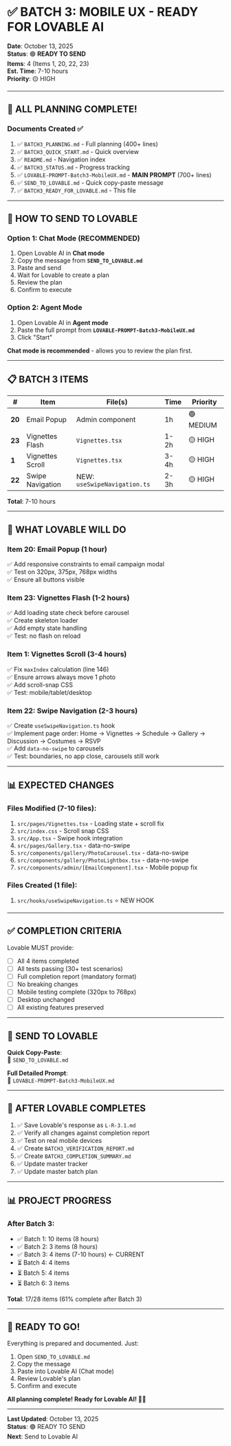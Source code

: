 # ✅ BATCH 3: MOBILE UX - READY FOR LOVABLE AI

**Date**: October 13, 2025  
**Status**: 🟢 **READY TO SEND**  
**Items**: 4 (Items 1, 20, 22, 23)  
**Est. Time**: 7-10 hours  
**Priority**: 🟡 HIGH

---

## 🎉 ALL PLANNING COMPLETE!

### **Documents Created** ✅

1. ✅ `BATCH3_PLANNING.md` - Full planning (400+ lines)
2. ✅ `BATCH3_QUICK_START.md` - Quick overview
3. ✅ `README.md` - Navigation index
4. ✅ `BATCH3_STATUS.md` - Progress tracking
5. ✅ `LOVABLE-PROMPT-Batch3-MobileUX.md` - **MAIN PROMPT** (700+ lines)
6. ✅ `SEND_TO_LOVABLE.md` - Quick copy-paste message
7. ✅ `BATCH3_READY_FOR_LOVABLE.md` - This file

---

## 🚀 HOW TO SEND TO LOVABLE

### **Option 1: Chat Mode** (RECOMMENDED)

1. Open Lovable AI in **Chat mode**
2. Copy the message from **`SEND_TO_LOVABLE.md`**
3. Paste and send
4. Wait for Lovable to create a plan
5. Review the plan
6. Confirm to execute

### **Option 2: Agent Mode**

1. Open Lovable AI in **Agent mode**
2. Paste the full prompt from **`LOVABLE-PROMPT-Batch3-MobileUX.md`**
3. Click "Start"

**Chat mode is recommended** - allows you to review the plan first.

---

## 📋 BATCH 3 ITEMS

| # | Item | File(s) | Time | Priority |
|---|------|---------|------|----------|
| **20** | Email Popup | Admin component | 1h | 🟢 MEDIUM |
| **23** | Vignettes Flash | `Vignettes.tsx` | 1-2h | 🟡 HIGH |
| **1** | Vignettes Scroll | `Vignettes.tsx` | 3-4h | 🟡 HIGH |
| **22** | Swipe Navigation | NEW: `useSwipeNavigation.ts` | 2-3h | 🟡 HIGH |

**Total**: 7-10 hours

---

## 🎯 WHAT LOVABLE WILL DO

### **Item 20: Email Popup** (1 hour)
✅ Add responsive constraints to email campaign modal  
✅ Test on 320px, 375px, 768px widths  
✅ Ensure all buttons visible

### **Item 23: Vignettes Flash** (1-2 hours)
✅ Add loading state check before carousel  
✅ Create skeleton loader  
✅ Add empty state handling  
✅ Test: no flash on reload

### **Item 1: Vignettes Scroll** (3-4 hours)
✅ Fix `maxIndex` calculation (line 146)  
✅ Ensure arrows always move 1 photo  
✅ Add scroll-snap CSS  
✅ Test: mobile/tablet/desktop

### **Item 22: Swipe Navigation** (2-3 hours)
✅ Create `useSwipeNavigation.ts` hook  
✅ Implement page order: Home → Vignettes → Schedule → Gallery → Discussion → Costumes → RSVP  
✅ Add `data-no-swipe` to carousels  
✅ Test: boundaries, no app close, carousels still work

---

## 📊 EXPECTED CHANGES

### **Files Modified** (7-10 files):
1. `src/pages/Vignettes.tsx` - Loading state + scroll fix
2. `src/index.css` - Scroll snap CSS
3. `src/App.tsx` - Swipe hook integration
4. `src/pages/Gallery.tsx` - data-no-swipe
5. `src/components/gallery/PhotoCarousel.tsx` - data-no-swipe
6. `src/components/gallery/PhotoLightbox.tsx` - data-no-swipe
7. `src/components/admin/[EmailComponent].tsx` - Mobile popup fix

### **Files Created** (1 file):
1. `src/hooks/useSwipeNavigation.ts` ⭐ NEW HOOK

---

## ✅ COMPLETION CRITERIA

Lovable MUST provide:
- [ ] All 4 items completed
- [ ] All tests passing (30+ test scenarios)
- [ ] Full completion report (mandatory format)
- [ ] No breaking changes
- [ ] Mobile testing complete (320px to 768px)
- [ ] Desktop unchanged
- [ ] All existing features preserved

---

## 📁 SEND TO LOVABLE

**Quick Copy-Paste**:  
📄 `SEND_TO_LOVABLE.md`

**Full Detailed Prompt**:  
📄 `LOVABLE-PROMPT-Batch3-MobileUX.md`

---

## 🎯 AFTER LOVABLE COMPLETES

1. ✅ Save Lovable's response as `L-R-3.1.md`
2. ✅ Verify all changes against completion report
3. ✅ Test on real mobile devices
4. ✅ Create `BATCH3_VERIFICATION_REPORT.md`
5. ✅ Create `BATCH3_COMPLETION_SUMMARY.md`
6. ✅ Update master tracker
7. ✅ Update master batch plan

---

## 📊 PROJECT PROGRESS

### **After Batch 3**:
- ✅ Batch 1: 10 items (8 hours)
- ✅ Batch 2: 3 items (8 hours)
- ✅ Batch 3: 4 items (7-10 hours) ← CURRENT
- ⏳ Batch 4: 4 items
- ⏳ Batch 5: 4 items
- ⏳ Batch 6: 3 items

**Total**: 17/28 items (61% complete after Batch 3)

---

## 🚀 READY TO GO!

Everything is prepared and documented. Just:

1. Open `SEND_TO_LOVABLE.md`
2. Copy the message
3. Paste into Lovable AI (Chat mode)
4. Review Lovable's plan
5. Confirm and execute

**All planning complete! Ready for Lovable AI! 🎉✨**

---

**Last Updated**: October 13, 2025  
**Status**: 🟢 READY TO SEND  
**Next**: Send to Lovable AI

